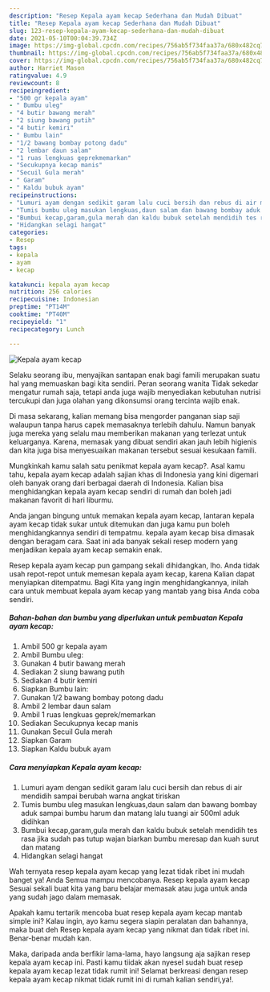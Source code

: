 ```yaml
---
description: "Resep Kepala ayam kecap Sederhana dan Mudah Dibuat"
title: "Resep Kepala ayam kecap Sederhana dan Mudah Dibuat"
slug: 123-resep-kepala-ayam-kecap-sederhana-dan-mudah-dibuat
date: 2021-05-10T00:04:39.734Z
image: https://img-global.cpcdn.com/recipes/756ab5f734faa37a/680x482cq70/kepala-ayam-kecap-foto-resep-utama.jpg
thumbnail: https://img-global.cpcdn.com/recipes/756ab5f734faa37a/680x482cq70/kepala-ayam-kecap-foto-resep-utama.jpg
cover: https://img-global.cpcdn.com/recipes/756ab5f734faa37a/680x482cq70/kepala-ayam-kecap-foto-resep-utama.jpg
author: Harriet Mason
ratingvalue: 4.9
reviewcount: 8
recipeingredient:
- "500 gr kepala ayam"
- " Bumbu uleg"
- "4 butir bawang merah"
- "2 siung bawang putih"
- "4 butir kemiri"
- " Bumbu lain"
- "1/2 bawang bombay potong dadu"
- "2 lembar daun salam"
- "1 ruas lengkuas geprekmemarkan"
- "Secukupnya kecap manis"
- "Secuil Gula merah"
- " Garam"
- " Kaldu bubuk ayam"
recipeinstructions:
- "Lumuri ayam dengan sedikit garam lalu cuci bersih dan rebus di air mendidih sampai berubah warna angkat tiriskan"
- "Tumis bumbu uleg masukan lengkuas,daun salam dan bawang bombay aduk sampai bumbu harum dan matang lalu tuangi air 500ml aduk didihkan"
- "Bumbui kecap,garam,gula merah dan kaldu bubuk setelah mendidih tes rasa jika sudah pas tutup wajan biarkan bumbu meresap dan kuah surut dan matang"
- "Hidangkan selagi hangat"
categories:
- Resep
tags:
- kepala
- ayam
- kecap

katakunci: kepala ayam kecap 
nutrition: 256 calories
recipecuisine: Indonesian
preptime: "PT14M"
cooktime: "PT40M"
recipeyield: "1"
recipecategory: Lunch

---
```



![Kepala ayam kecap](https://img-global.cpcdn.com/recipes/756ab5f734faa37a/680x482cq70/kepala-ayam-kecap-foto-resep-utama.jpg)

Selaku seorang ibu, menyajikan santapan enak bagi famili merupakan suatu hal yang memuaskan bagi kita sendiri. Peran seorang  wanita Tidak sekedar mengatur rumah saja, tetapi anda juga wajib menyediakan kebutuhan nutrisi tercukupi dan juga olahan yang dikonsumsi orang tercinta wajib enak.

Di masa  sekarang, kalian memang bisa mengorder panganan siap saji walaupun tanpa harus capek memasaknya terlebih dahulu. Namun banyak juga mereka yang selalu mau memberikan makanan yang terlezat untuk keluarganya. Karena, memasak yang dibuat sendiri akan jauh lebih higienis dan kita juga bisa menyesuaikan makanan tersebut sesuai kesukaan famili. 



Mungkinkah kamu salah satu penikmat kepala ayam kecap?. Asal kamu tahu, kepala ayam kecap adalah sajian khas di Indonesia yang kini digemari oleh banyak orang dari berbagai daerah di Indonesia. Kalian bisa menghidangkan kepala ayam kecap sendiri di rumah dan boleh jadi makanan favorit di hari liburmu.

Anda jangan bingung untuk memakan kepala ayam kecap, lantaran kepala ayam kecap tidak sukar untuk ditemukan dan juga kamu pun boleh menghidangkannya sendiri di tempatmu. kepala ayam kecap bisa dimasak dengan beragam cara. Saat ini ada banyak sekali resep modern yang menjadikan kepala ayam kecap semakin enak.

Resep kepala ayam kecap pun gampang sekali dihidangkan, lho. Anda tidak usah repot-repot untuk memesan kepala ayam kecap, karena Kalian dapat menyiapkan ditempatmu. Bagi Kita yang ingin menghidangkannya, inilah cara untuk membuat kepala ayam kecap yang mantab yang bisa Anda coba sendiri.

<!--inarticleads1-->

##### Bahan-bahan dan bumbu yang diperlukan untuk pembuatan Kepala ayam kecap:

1. Ambil 500 gr kepala ayam
1. Ambil  Bumbu uleg:
1. Gunakan 4 butir bawang merah
1. Sediakan 2 siung bawang putih
1. Sediakan 4 butir kemiri
1. Siapkan  Bumbu lain:
1. Gunakan 1/2 bawang bombay potong dadu
1. Ambil 2 lembar daun salam
1. Ambil 1 ruas lengkuas geprek/memarkan
1. Sediakan Secukupnya kecap manis
1. Gunakan Secuil Gula merah
1. Siapkan  Garam
1. Siapkan  Kaldu bubuk ayam




<!--inarticleads2-->

##### Cara menyiapkan Kepala ayam kecap:

1. Lumuri ayam dengan sedikit garam lalu cuci bersih dan rebus di air mendidih sampai berubah warna angkat tiriskan
1. Tumis bumbu uleg masukan lengkuas,daun salam dan bawang bombay aduk sampai bumbu harum dan matang lalu tuangi air 500ml aduk didihkan
1. Bumbui kecap,garam,gula merah dan kaldu bubuk setelah mendidih tes rasa jika sudah pas tutup wajan biarkan bumbu meresap dan kuah surut dan matang
1. Hidangkan selagi hangat




Wah ternyata resep kepala ayam kecap yang lezat tidak ribet ini mudah banget ya! Anda Semua mampu mencobanya. Resep kepala ayam kecap Sesuai sekali buat kita yang baru belajar memasak atau juga untuk anda yang sudah jago dalam memasak.

Apakah kamu tertarik mencoba buat resep kepala ayam kecap mantab simple ini? Kalau ingin, ayo kamu segera siapin peralatan dan bahannya, maka buat deh Resep kepala ayam kecap yang nikmat dan tidak ribet ini. Benar-benar mudah kan. 

Maka, daripada anda berfikir lama-lama, hayo langsung aja sajikan resep kepala ayam kecap ini. Pasti kamu tiidak akan nyesel sudah buat resep kepala ayam kecap lezat tidak rumit ini! Selamat berkreasi dengan resep kepala ayam kecap nikmat tidak rumit ini di rumah kalian sendiri,ya!.

